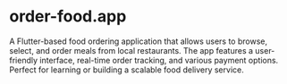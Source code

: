 # order-food.app
A Flutter-based food ordering application that allows users to browse, select, and order meals from local restaurants. The app features a user-friendly interface, real-time order tracking, and various payment options. Perfect for learning or building a scalable food delivery service.
